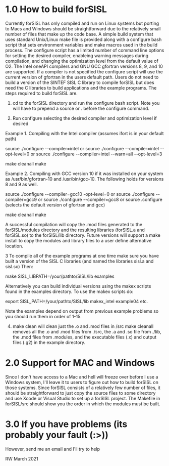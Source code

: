 # 1.0 How to build forSISL

  Currently forSISL has only compiled and run on Linux systems but porting to Macs and
Windows should be straightforward due to the relatively small number of files
that make up the code base. A simple build system that uses standard Unix/Linux make
file is provided along with a configure bash script that sets environment variables
and make macros used in the build process. The configure script has a limited number
of command line options for setting the desired compiler, enableing warning
messages during compilation, and changing the optimization level from the default
value of O2. The Intel oneAPI compilers and GNU GCC gfortran versions 8, 9, and 10
are supported. If a compiler is not specified the configure script will use 
the current version of gfortran in the users default path. Users do not need
to build a version of the SINTEF SISL C library to compile forSISL but does need
the C libraries to build applications and the example programs. The steps required
to build forSISL are.

1. cd to the forSISL directory and run the configure bash script. Note you will have
to prepend a source or . before the configure command.

2. Run configure selecting the desired compiler and optimization level if desired

Example 1. Compiling with the Intel compiler (assumes ifort is in your default path)

source ./configure --compiler=intel
or
source ./configure --compiler=intel --opt-level=0
or
source ./configure --compiler=intel --warn=all --opt-level=3

make cleanall
make

Example 2. Compiling with GCC version 10 if it was installed on your system as 
           /usr/bin/gfortran-10 and /usr/bin/gcc-10. The following holds for
           versions 8 and 9 as well.

source ./configure --compiler=gcc10 -opt-level=0
or
source ./configure --compiler=gcc9
or
source ./configure --compiler=gcc8
or
source .configure  (selects the default version of gfortran and gcc)

make cleanall
make
 
A successful compilation will copy the .mod files generated to the forSISL/modules
directory and the resulting libraries (forSISL.a and forSISL.so) to the forSISL/lib
directory. Future versions will support a make install to copy the modules and
library files to a user define alternative location.

3 To compile all of the example programs at one time make sure you have built a
  version of the SISL C libraries (and named the libraries sisl.a and sisl.so)
  Then:

  make SISL_LIBPATH=/your/pathto/SISL/lib examples

  Alternatively you can build individual versions using the makex scripts found in
  the examples directory. To use the makex scripts do:

  export SISL_PATH=/your/pathto/SISL/lib
  makex_intel example04 etc.

  Note the examples depend on output from previous example problems so you should
  run them in order of 1-15.

4. make clean will clean just the .o and .mod files in /src
   make cleanall removes all the .o and .mod files from ./src, the .a and .so file
   from ./lib, the .mod files from .modules, and the executable files (.x) and output
   files (.g2) in the example directory.

# 2.0 Support for MAC and Windows
   
   Since I don't have access to a Mac and hell will freeze over before I use a Windows system,
   I'll leave it to users to figure out how to build forSISL on those systems. Since forSISL
   consists of a relatively few number of files, it should be straightforward to just copy the
   source files to some directory and use Xcode or Visual Studio to set up a forSISL project.
   The Makefile in forSISL/src should show you the order in which the modules must be built.

# 3.0 If you have problems (its probably your fault (:>))

However, send me an email and I'll try to help


RW
March 2021
 
